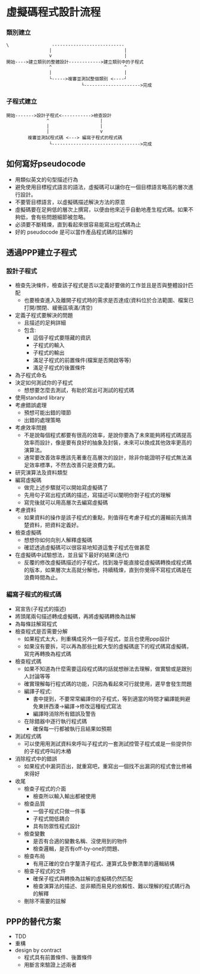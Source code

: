 # 虛擬碼程式設計流程
### 類別建立
```
\                ---------------------------
				|							|
				v							|
開始---->建立類別的整體設計------------>建立類別中的子程式
				^							^
				|							|
				└----->複審並測試整個類別 <----┘ 
							└--------------------->完成
```	

### 子程式建立
```
開始------->設計子程式<----------->檢查設計
			   ^				   |
			   |				   |
			   |                   v
		複審並測試程式碼 <---> 編寫子程式的程式碼  
				└--------------------------------->完成
```	
## 如何寫好pseudocode
* 用類似英文的句型描述行為
* 避免使用目標程式語言的語法，虛擬碼可以讓你在一個目標語言略高的層次進行設計。
* 不要管目標語言，以虛擬碼描述解決方法的原意
* 虛擬碼要在足夠低的層次上撰寫，以便由他來近乎自動地產生程式碼。如果不夠低，會有些問題細節被忽略。
* 必須要不斷精煉，直到看起來很容易能寫出程式碼為止
* 好的 pseudocode 是可以當作產品程式碼的註解的
## 透過PPP建立子程式
### 設計子程式
* 檢查先決條件，檢查該子程式是否以定義好要做的工作並且是否與整體設計匹配
	* 也要檢查進入及離開子程式時的需求是否達成(資料位於合法範圍、檔案已打開/關閉、緩衝區填滿/清空)
* 定義子程式要解決的問題
	* 且描述的足夠詳細
	* 包含:	
		* 這個子程式要隱藏的資訊
		* 子程式的輸入
		* 子程式的輸出
		* 滿足子程式的前置條件(檔案是否開啟等等)
		* 滿足子程式的後置條件
* 為子程式命名
* 決定如何測試你的子程式
	* 想想要怎麼去測試，有助於寫出可測試的程式碼
* 使用standard library
* 考慮錯誤處理
	* 預想可能出錯的環節
	* 出錯的處理策略
* 考慮效率問題
	* 不是說每個程式都要有很高的效率，是說你要為了未來能夠將程式碼提高效率而設計，像是要有良好的抽象及封裝，未來可以換成其他效率更高的演算法。
	* 通常要改善效率應該先著重在高層次的設計，除非你能證明子程式無法滿足效率標準，不然去改善只是浪費力氣。
* 研究演算法及資料類型
* 編寫虛擬碼
	* 做完上述步驟就可以開始寫虛擬碼了
	* 先用句子寫出程式碼的描述，寫描述可以闡明你對子程式的理解
	* 寫完後就可以用高層次去編寫虛擬碼
* 考慮資料
	* 如果資料的操作是該子程式的重點，則值得在考慮子程式的邏輯前先搞清楚資料，把資料定義好。
* 檢查虛擬碼
	* 想想你如何向別人解釋虛擬碼
	* 確認透過虛擬碼可以很容易地知道這隻子程式在做甚麼
* 在虛擬碼中試驗想法，並且留下最好的結果(迭代)
	* 反覆的修改虛擬碼描述的子程式，找到幾乎能直接從虛擬碼轉換成程式碼的版本，如果層次太高就分解他，持續精煉，直到你覺得不寫程式碼是在浪費時間為止。
### 編寫子程式的程式碼
* 寫宣告(子程式的描述)
* 將頭尾兩句描述轉成虛擬碼，再將虛擬碼轉換為註解
* 為每條註解寫程式
* 檢查程式是否需要分解
	* 如果程式太大，則重構成另外一個子程式，並且也使用ppp設計
	* 如果沒有要拆，可以再為那些比較大型的虛擬碼底下的程式碼寫虛擬碼，寫完再轉換為程式碼
* 檢查程式碼
	* 如果不知道為什麼需要這段程式碼的話就想辦法去理解，做實驗或是跟別人討論等等
	* 確實理解每行程式碼的功能，只因為看起來可行就使用，遲早會發生問題
	* 編譯子程式:
		* 書中提到，不要常常編譯你的子程式，等到適當的時間才編譯能夠避免東拼西湊->編譯->修改這種程式寫法
		* 編譯時消除所有錯誤及警告
	* 在除錯器中逐行執行程式碼
		* 確保每一行都被執行且結果如預期
* 測試程式碼
	* 可以使用用測試資料來呼叫子程式的一套測試控管子程式或是一些提供你的子程式呼叫的木樁
* 消除程式中的錯誤
	* 如果程式中漏洞百出，就重寫吧，重寫出一個找不出漏洞的程式會比修補來得好
* 收尾
	* 檢查子程式的介面
		* 檢查所以輸入輸出都被使用
	* 檢查品質
		* 一個子程式只做一件事
		* 子程式間低耦合
		* 具有防禦性程式設計
	* 檢查變數
		* 是否有合適的變數名稱、沒使用到的物件
		* 檢查邏輯，是否有off-by-one的問題、
	* 檢查布局
		* 有用正確的空白字釐清子程式、運算式及參數清單的邏輯結構
	* 檢查子程式的文件
		* 確保子程式與轉換為註解的虛擬碼仍然匹配
		* 檢查演算法的描述、並非顯而易見的依賴性、難以理解的程式碼行為的解釋
	* 刪除不需要的註解
## PPP的替代方案
* TDD
* 重構
* design by contract
	* 程式具有前置條件、後置條件
	* 用斷言來驗證上述兩者
<!--stackedit_data:
eyJoaXN0b3J5IjpbMTU1MDU2MDgxNCwtODUwMDcwNjE4LDEzMT
cxODQ3NjIsLTE3NjY0Mjc4NjgsLTY3MzYxNTc3NywtMTk4NjQy
MDg4Myw2Mjg5MzYyNzEsLTE2MjI3NTQ4NjYsODgxNzIyNjQwLC
0xMTE5OTA4MTksNjAzMDQ3NDU1XX0=
-->